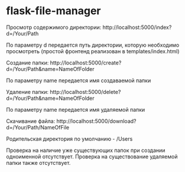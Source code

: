 # flask-file-manager

Просмотр содержимого директории:
http://localhost:5000/index?d=/Your/Path

По параметру d передается путь директории, которую необходимо просмотреть (простой фронтенд реализован в templates/index.html)

Создание папки:
http://localhost:5000/create?d=/Your/Path&name=NameOfFolder

По параметру name передается имя создаваемой папки

Удаление папки:
http://localhost:5000/delete?d=/Your/Path&name=NameOfFolder

По параметру name передается имя удаляемой папки

Скачивание файлa:
http://localhost:5000/download?d=/Your/Path/NameOfFile

Родительская директория по умолчанию - /Users

Проверка на наличие уже существующих папок при создании одноименной отсутствует.
Проверка на существование удаляемой папки также отсутствует.


